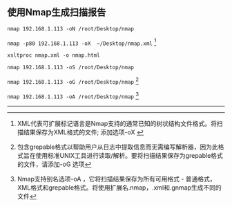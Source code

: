 ## 使用Nmap生成扫描报告

`nmap 192.168.1.113 -oN /root/Desktop/nmap`

`nmap -p80 192.168.1.113 -oX  ~/Desktop/nmap.xml` [^1]

`xsltproc nmap.xml -o nmap.html`

`nmap 192.168.1.113 -oS /root/Desktop/nmap`

`nmap 192.168.1.113 -oG /root/Desktop/nmap` [^2]

`nmap 192.168.1.113 -oA /root/Desktop/nmap` [^3]

---

[^1]: XML代表可扩展标记语言是Nmap支持的通常已知的树状结构文件格式。将扫描结果保存为XML格式的文件; 添加选项-oX <filename>
[^2]: 包含grepable格式以帮助用户从日志中提取信息而无需编写解析器，因为此格式旨在使用标准UNIX工具进行读取/解析。要将扫描结果保存为grepable格式的文件，请添加-oG <filename>选项
[^3]: Nmap支持别名选项-oA <basename>，它将扫描结果保存为所有可用格式 - 普通格式，XML格式和grepable格式。将使用扩展名.nmap，.xml和.gnmap生成不同的文件